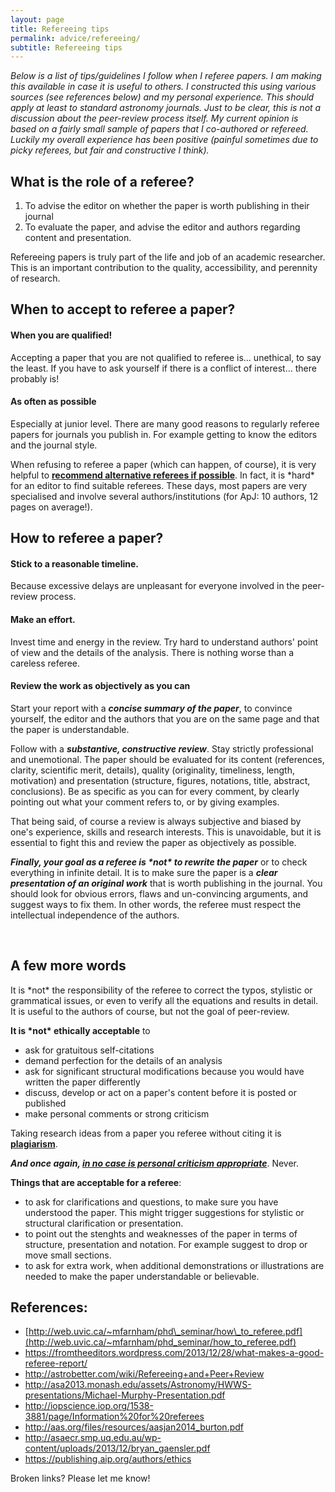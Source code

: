 ```yaml
---
layout: page
title: Refereeing tips
permalink: advice/refereeing/
subtitle: Refereeing tips
---
```


_Below is a list of tips/guidelines I follow when I referee papers. I am making this available in case it is useful to others. I constructed this using various sources (see references below) and my personal experience. This should apply at least to standard astronomy journals. Just to be clear, this is not a discussion about the peer-review process itself. My current opinion is based on a fairly small sample of papers that I co-authored or refereed. Luckily my overall experience has been positive (painful sometimes due to picky referees, but fair and constructive I think)._

## What is the role of a referee?

  1. To advise the editor on whether the paper is worth publishing in their journal
  2. To evaluate the paper, and advise the editor and authors regarding content and presentation.

Refereeing papers is truly part of the life and job of an academic researcher. This is an important contribution to the quality, accessibility, and perennity of research.

## When to accept to referee a paper?

#### **When you are qualified!**

Accepting a paper that you are not qualified to referee is&#8230; unethical, to say the least. If you have to ask yourself if there is a conflict of interest&#8230; there probably is!

#### **As often as possible**

Especially at junior level. There are many good reasons to regularly referee papers for journals you publish in. For example getting to know the editors and the journal style.

When refusing to referee a paper (which can happen, of course), it is very helpful to <span style="text-decoration: underline;"><strong>recommend alternative referees if possible</strong></span>. In fact, it is \*hard\* for an editor to find suitable referees. These days, most papers are very specialised and involve several authors/institutions (for ApJ: 10 authors, 12 pages on average!).

## How to referee a paper?

#### **Stick to a reasonable timeline**.

Because excessive delays are unpleasant for everyone involved in the peer-review process.

#### **Make** **an effort**.

Invest time and energy in the review. Try hard to understand authors' point of view and the details of the analysis. There is nothing worse than a careless referee.

#### Review the work as objectively as you can

Start your report with a _**concise summary of the paper**_, to convince yourself, the editor and the authors that you are on the same page and that the paper is understandable.

Follow with a _**substantive, constructive review**_. Stay strictly professional and unemotional. The paper should be evaluated for its content (references, clarity, scientific merit, details), quality (originality, timeliness, length, motivation) and presentation (structure, figures, notations, title, abstract, conclusions). Be as specific as you can for every comment, by clearly pointing out what your comment refers to, or by giving examples.

That being said, of course a review is always subjective and biased by one's experience, skills and research interests. This is unavoidable, but it is essential to fight this and review the paper as objectively as possible.

**_Finally, your goal as a referee is \*not\* to rewrite the paper_** or to check everything in infinite detail. It is to make sure the paper is a _**clear presentation of an original work**_ that is worth publishing in the journal. You should look for obvious errors, flaws and un-convincing arguments, and suggest ways to fix them. In other words, the referee must respect the intellectual independence of the authors.

&nbsp;

## A few more words

It is \*not\* the responsibility of the referee to correct the typos, stylistic or grammatical issues, or even to verify all the equations and results in detail. It is useful to the authors of course, but not the goal of peer-review.

**It is \*not\* ethically acceptable** to

  * ask for gratuitous self-citations
  * demand perfection for the details of an analysis
  * ask for significant structural modifications because you would have written the paper differently
  * discuss, develop or act on a paper's content before it is posted or published
  * make personal comments or strong criticism

Taking research ideas from a paper you referee without citing it is <span style="text-decoration: underline;"><strong>plagiarism</strong></span>.

**_And once again, <span style="text-decoration: underline;">in no case is personal criticism appropriate</span>_**. Never.

**Things that are acceptable for a referee**:

  * to ask for clarifications and questions, to make sure you have understood the paper. This might trigger suggestions for stylistic or structural clarification or presentation.
  * to point out the stenghts and weaknesses of the paper in terms of structure, presentation and notation. For example suggest to drop or move small sections.
  * to ask for extra work, when additional demonstrations or illustrations are needed to make the paper understandable or believable.

## References:

  * [http://web.uvic.ca/~mfarnham/phd\_seminar/how\_to_referee.pdf](http://web.uvic.ca/~mfarnham/phd_seminar/how_to_referee.pdf)
  * <https://fromtheeditors.wordpress.com/2013/12/28/what-makes-a-good-referee-report/>
  * <http://astrobetter.com/wiki/Refereeing+and+Peer+Review>
  * <http://asa2013.monash.edu/assets/Astronomy/HWWS-presentations/Michael-Murphy-Presentation.pdf>
  * <http://iopscience.iop.org/1538-3881/page/Information%20for%20referees>
  * <http://aas.org/files/resources/aasjan2014_burton.pdf>
  * <http://asaecr.smp.uq.edu.au/wp-content/uploads/2013/12/bryan_gaensler.pdf>
  * <https://publishing.aip.org/authors/ethics>

Broken links? Please let me know!
